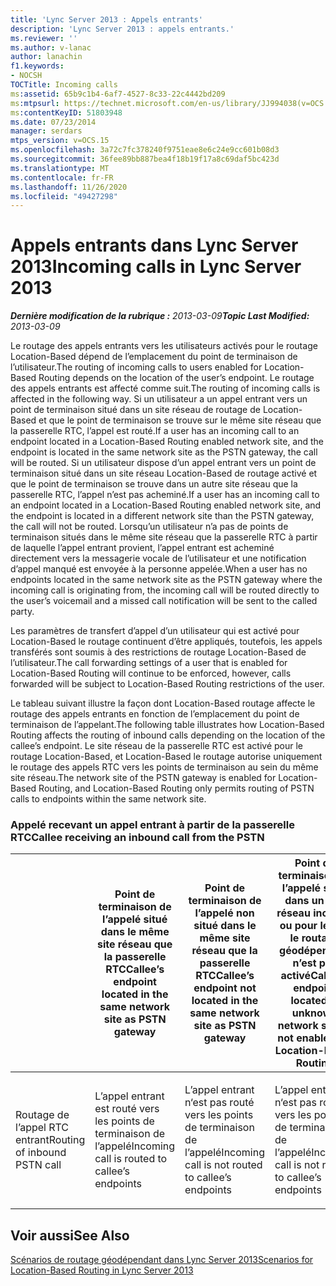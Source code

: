 ```yaml
---
title: 'Lync Server 2013 : Appels entrants'
description: 'Lync Server 2013 : appels entrants.'
ms.reviewer: ''
ms.author: v-lanac
author: lanachin
f1.keywords:
- NOCSH
TOCTitle: Incoming calls
ms:assetid: 65b9c1b4-6af7-4527-8c33-22c4442bd209
ms:mtpsurl: https://technet.microsoft.com/en-us/library/JJ994038(v=OCS.15)
ms:contentKeyID: 51803948
ms.date: 07/23/2014
manager: serdars
mtps_version: v=OCS.15
ms.openlocfilehash: 3a72c7fc378240f9751eae8e6c24e9cc601b08d3
ms.sourcegitcommit: 36fee89bb887bea4f18b19f17a8c69daf5bc423d
ms.translationtype: MT
ms.contentlocale: fr-FR
ms.lasthandoff: 11/26/2020
ms.locfileid: "49427298"
---
```

# <a name="incoming-calls-in-lync-server-2013"></a><span data-ttu-id="76890-103">Appels entrants dans Lync Server 2013</span><span class="sxs-lookup"><span data-stu-id="76890-103">Incoming calls in Lync Server 2013</span></span>

<div data-xmlns="http://www.w3.org/1999/xhtml">

<div class="topic" data-xmlns="http://www.w3.org/1999/xhtml" data-msxsl="urn:schemas-microsoft-com:xslt" data-cs="https://msdn.microsoft.com/">

<div data-asp="https://msdn2.microsoft.com/asp">



</div>

<div id="mainSection">

<div id="mainBody"><span data-ttu-id="76890-104">

<span> </span></span><span class="sxs-lookup"><span data-stu-id="76890-104">

<span> </span></span></span>

<span data-ttu-id="76890-105">_**Dernière modification de la rubrique :** 2013-03-09_</span><span class="sxs-lookup"><span data-stu-id="76890-105">_**Topic Last Modified:** 2013-03-09_</span></span>

<span data-ttu-id="76890-106">Le routage des appels entrants vers les utilisateurs activés pour le routage Location-Based dépend de l’emplacement du point de terminaison de l’utilisateur.</span><span class="sxs-lookup"><span data-stu-id="76890-106">The routing of incoming calls to users enabled for Location-Based Routing depends on the location of the user’s endpoint.</span></span> <span data-ttu-id="76890-107">Le routage des appels entrants est affecté comme suit.</span><span class="sxs-lookup"><span data-stu-id="76890-107">The routing of incoming calls is affected in the following way.</span></span> <span data-ttu-id="76890-108">Si un utilisateur a un appel entrant vers un point de terminaison situé dans un site réseau de routage de Location-Based et que le point de terminaison se trouve sur le même site réseau que la passerelle RTC, l’appel est routé.</span><span class="sxs-lookup"><span data-stu-id="76890-108">If a user has an incoming call to an endpoint located in a Location-Based Routing enabled network site, and the endpoint is located in the same network site as the PSTN gateway, the call will be routed.</span></span> <span data-ttu-id="76890-109">Si un utilisateur dispose d’un appel entrant vers un point de terminaison situé dans un site réseau Location-Based de routage activé et que le point de terminaison se trouve dans un autre site réseau que la passerelle RTC, l’appel n’est pas acheminé.</span><span class="sxs-lookup"><span data-stu-id="76890-109">If a user has an incoming call to an endpoint located in a Location-Based Routing enabled network site, and the endpoint is located in a different network site than the PSTN gateway, the call will not be routed.</span></span> <span data-ttu-id="76890-110">Lorsqu’un utilisateur n’a pas de points de terminaison situés dans le même site réseau que la passerelle RTC à partir de laquelle l’appel entrant provient, l’appel entrant est acheminé directement vers la messagerie vocale de l’utilisateur et une notification d’appel manqué est envoyée à la personne appelée.</span><span class="sxs-lookup"><span data-stu-id="76890-110">When a user has no endpoints located in the same network site as the PSTN gateway where the incoming call is originating from, the incoming call will be routed directly to the user’s voicemail and a missed call notification will be sent to the called party.</span></span>

<span data-ttu-id="76890-111">Les paramètres de transfert d’appel d’un utilisateur qui est activé pour Location-Based le routage continuent d’être appliqués, toutefois, les appels transférés sont soumis à des restrictions de routage Location-Based de l’utilisateur.</span><span class="sxs-lookup"><span data-stu-id="76890-111">The call forwarding settings of a user that is enabled for Location-Based Routing will continue to be enforced, however, calls forwarded will be subject to Location-Based Routing restrictions of the user.</span></span>

<span data-ttu-id="76890-112">Le tableau suivant illustre la façon dont Location-Based routage affecte le routage des appels entrants en fonction de l’emplacement du point de terminaison de l’appelant.</span><span class="sxs-lookup"><span data-stu-id="76890-112">The following table illustrates how Location-Based Routing affects the routing of inbound calls depending on the location of the callee’s endpoint.</span></span> <span data-ttu-id="76890-113">Le site réseau de la passerelle RTC est activé pour le routage Location-Based, et Location-Based le routage autorise uniquement le routage des appels RTC vers les points de terminaison au sein du même site réseau.</span><span class="sxs-lookup"><span data-stu-id="76890-113">The network site of the PSTN gateway is enabled for Location-Based Routing, and Location-Based Routing only permits routing of PSTN calls to endpoints within the same network site.</span></span>

### <a name="callee-receiving-an-inbound-call-from-the-pstn"></a><span data-ttu-id="76890-114">Appelé recevant un appel entrant à partir de la passerelle RTC</span><span class="sxs-lookup"><span data-stu-id="76890-114">Callee receiving an inbound call from the PSTN</span></span>

<table>
<colgroup>
<col style="width: 25%" />
<col style="width: 25%" />
<col style="width: 25%" />
<col style="width: 25%" />
</colgroup>
<thead>
<tr class="header">
<th></th>
<th><span data-ttu-id="76890-115">Point de terminaison de l’appelé situé dans le même site réseau que la passerelle RTC</span><span class="sxs-lookup"><span data-stu-id="76890-115">Callee’s endpoint located in the same network site as PSTN gateway</span></span></th>
<th><span data-ttu-id="76890-116">Point de terminaison de l’appelé non situé dans le même site réseau que la passerelle RTC</span><span class="sxs-lookup"><span data-stu-id="76890-116">Callee’s endpoint not located in the same network site as PSTN gateway</span></span></th>
<th><span data-ttu-id="76890-117">Point de terminaison de l’appelé situé dans un site réseau inconnu ou pour lequel le routage géodépendant n’est pas activé</span><span class="sxs-lookup"><span data-stu-id="76890-117">Callee’s endpoint located in unknown network site or not enabled for Location-Based Routing</span></span></th>
</tr>
</thead>
<tbody>
<tr class="odd">
<td><p><span data-ttu-id="76890-118">Routage de l’appel RTC entrant</span><span class="sxs-lookup"><span data-stu-id="76890-118">Routing of inbound PSTN call</span></span></p></td>
<td><p><span data-ttu-id="76890-119">L’appel entrant est routé vers les points de terminaison de l’appelé</span><span class="sxs-lookup"><span data-stu-id="76890-119">Incoming call is routed to callee’s endpoints</span></span></p></td>
<td><p><span data-ttu-id="76890-120">L’appel entrant n‘est pas routé vers les points de terminaison de l’appelé</span><span class="sxs-lookup"><span data-stu-id="76890-120">Incoming call is not routed to callee’s endpoints</span></span></p></td>
<td><p><span data-ttu-id="76890-121">L’appel entrant n‘est pas routé vers les points de terminaison de l’appelé</span><span class="sxs-lookup"><span data-stu-id="76890-121">Incoming call is not routed to callee’s endpoints</span></span></p></td>
</tr>
</tbody>
</table>

  

<div>

## <a name="see-also"></a><span data-ttu-id="76890-122">Voir aussi</span><span class="sxs-lookup"><span data-stu-id="76890-122">See Also</span></span>


[<span data-ttu-id="76890-123">Scénarios de routage géodépendant dans Lync Server 2013</span><span class="sxs-lookup"><span data-stu-id="76890-123">Scenarios for Location-Based Routing in Lync Server 2013</span></span>](lync-server-2013-scenarios-for-location-based-routing.md)  
  

<span data-ttu-id="76890-124"></div>

</div>

<span> </span>

</div>

</div>

</span><span class="sxs-lookup"><span data-stu-id="76890-124"></div>

</div>

<span> </span>

</div>

</div>

</span></span></div>


